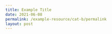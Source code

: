 ```yaml
---
title: Example Title
date: 2021-06-08
permalink: /example-resource/cat-b/permalink
layout: post
---
```

